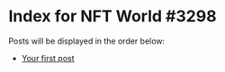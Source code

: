 # Index for NFT World #3298
Posts will be displayed in the order below:

- [Your first post](./001-first.md)

